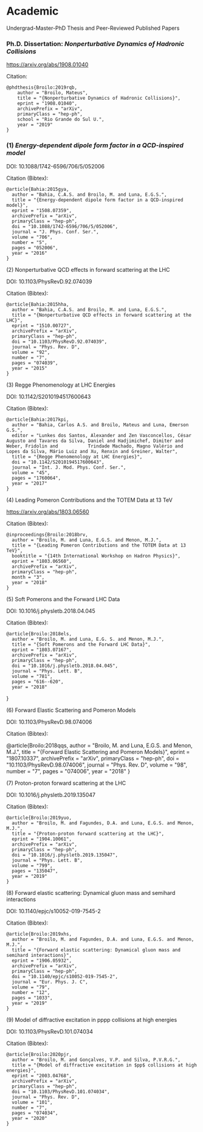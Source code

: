 # Academic
Undergrad-Master-PhD Thesis and Peer-Reviewed Published Papers

  ### Ph.D. Dissertation: *Nonperturbative Dynamics of Hadronic Collisions*
  
  https://arxiv.org/abs/1908.01040
  
  Citation:
  
    @phdthesis{Broilo:2019rqb,
        author = "Broilo, Mateus",
        title = "{Nonperturbative Dynamics of Hadronic Collisions}",
        eprint = "1908.01040",
        archivePrefix = "arXiv",
        primaryClass = "hep-ph",
        school = "Rio Grande do Sul U.",
        year = "2019"
    }

  ### (1) *Energy-dependent dipole form factor in a QCD-inspired model*
  
  DOI: 10.1088/1742-6596/706/5/052006
  
  Citation (Bibtex):
  
    @article{Bahia:2015gya,
      author = "Bahia, C.A.S. and Broilo, M. and Luna, E.G.S.",
      title = "{Energy-dependent dipole form factor in a QCD-inspired model}",
      eprint = "1508.07359",
      archivePrefix = "arXiv",
      primaryClass = "hep-ph",
      doi = "10.1088/1742-6596/706/5/052006",
      journal = "J. Phys. Conf. Ser.",
      volume = "706",
      number = "5",
      pages = "052006",
      year = "2016"
    }
  
  (2) Nonperturbative QCD effects in forward scattering at the LHC
  
  DOI: 10.1103/PhysRevD.92.074039
  
  Citation (Bibtex):
  
    @article{Bahia:2015hha,
      author = "Bahia, C.A.S. and Broilo, M. and Luna, E.G.S.",
      title = "{Nonperturbative QCD effects in forward scattering at the LHC}",
      eprint = "1510.00727",
      archivePrefix = "arXiv",
      primaryClass = "hep-ph",
      doi = "10.1103/PhysRevD.92.074039",
      journal = "Phys. Rev. D",
      volume = "92",
      number = "7",
      pages = "074039",
      year = "2015"
    }
  
  (3) Regge Phenomenology at LHC Energies
  
  DOI: 10.1142/S2010194517600643
  
  Citation (Bibtex):
  
    @article{Bahia:2017kpi,
      author = "Bahia, Carlos A.S. and Broilo, Mateus and Luna, Emerson G.S.",
      editor = "Lunkes dos Santos, Alexander and Zen Vasconcellos, César Augusto and Tavares da Silva, Daniel and Hadjimichef, Dimiter and Weber, Fridolin and           Trindade Machado, Magno Valério and Lopes da Silva, Mário Luiz and Xu, Renxin and Greiner, Walter",
      title = "{Regge Phenomenology at LHC Energies}",
      doi = "10.1142/S2010194517600643",
      journal = "Int. J. Mod. Phys. Conf. Ser.",
      volume = "45",
      pages = "1760064",
      year = "2017"
    }

  (4) Leading Pomeron Contributions and the TOTEM Data at 13 TeV
  
  https://arxiv.org/abs/1803.06560
  
  Citation (Bibtex):
  
    @inproceedings{Broilo:2018brv,
      author = "Broilo, M. and Luna, E.G.S. and Menon, M.J.",
      title = "{Leading Pomeron Contributions and the TOTEM Data at 13 TeV}",
      booktitle = "{14th International Workshop on Hadron Physics}",
      eprint = "1803.06560",
      archivePrefix = "arXiv",
      primaryClass = "hep-ph",
      month = "3",
      year = "2018"
    }
  
  (5) Soft Pomerons and the Forward LHC Data
  
  DOI: 10.1016/j.physletb.2018.04.045
  
  Citation (Bibtex):
  
    @article{Broilo:2018els,
      author = "Broilo, M. and Luna, E.G. S. and Menon, M.J.",
      title = "{Soft Pomerons and the Forward LHC Data}",
      eprint = "1803.07167",
      archivePrefix = "arXiv",
      primaryClass = "hep-ph",
      doi = "10.1016/j.physletb.2018.04.045",
      journal = "Phys. Lett. B",
      volume = "781",
      pages = "616--620",
      year = "2018"
   }
 
 (6) Forward Elastic Scattering and Pomeron Models
 
 DOI: 10.1103/PhysRevD.98.074006
 
 Citation (Bibtex):
 
   @article{Broilo:2018qqs,
      author = "Broilo, M. and Luna, E.G.S. and Menon, M.J.",
      title = "{Forward Elastic Scattering and Pomeron Models}",
      eprint = "1807.10337",
      archivePrefix = "arXiv",
      primaryClass = "hep-ph",
      doi = "10.1103/PhysRevD.98.074006",
      journal = "Phys. Rev. D",
      volume = "98",
      number = "7",
      pages = "074006",
      year = "2018"
    }
  
  (7) Proton-proton forward scattering at the LHC
  
  DOI: 10.1016/j.physletb.2019.135047
  
  Citation (Bibtex):
  
    @article{Broilo:2019yuo,
      author = "Broilo, M. and Fagundes, D.A. and Luna, E.G.S. and Menon, M.J.",
      title = "{Proton-proton forward scattering at the LHC}",
      eprint = "1904.10061",
      archivePrefix = "arXiv",
      primaryClass = "hep-ph",
      doi = "10.1016/j.physletb.2019.135047",
      journal = "Phys. Lett. B",
      volume = "799",
      pages = "135047",
      year = "2019"
    }
  
  (8) Forward elastic scattering: Dynamical gluon mass and semihard interactions
  
  DOI: 10.1140/epjc/s10052-019-7545-2
  
  Citation (Bibtex):
  
    @article{Broilo:2019xhs,
      author = "Broilo, M. and Fagundes, D.A. and Luna, E.G.S. and Menon, M.J.",
      title = "{Forward elastic scattering: Dynamical gluon mass and semihard interactions}",
      eprint = "1906.05932",
      archivePrefix = "arXiv",
      primaryClass = "hep-ph",
      doi = "10.1140/epjc/s10052-019-7545-2",
      journal = "Eur. Phys. J. C",
      volume = "79",
      number = "12",
      pages = "1033",
      year = "2019"
    }
  
  (9) Model of diffractive excitation in pppp collisions at high energies
  
  DOI: 10.1103/PhysRevD.101.074034
  
  Citation (Bibtex):
  
    @article{Broilo:2020pjr,
      author = "Broilo, M. and Gonçalves, V.P. and Silva, P.V.R.G.",
      title = "{Model of diffractive excitation in $pp$ collisions at high energies}",
      eprint = "2003.04768",
      archivePrefix = "arXiv",
      primaryClass = "hep-ph",
      doi = "10.1103/PhysRevD.101.074034",
      journal = "Phys. Rev. D",
      volume = "101",
      number = "7",
      pages = "074034",
      year = "2020"
    }
